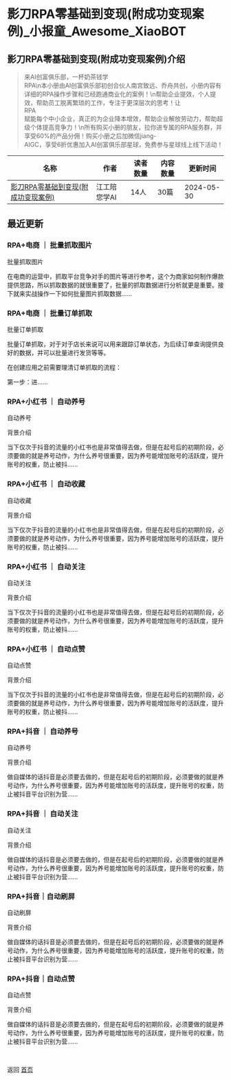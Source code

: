 # 影刀RPA零基础到变现(附成功变现案例)_小报童_Awesome_XiaoBOT

## 影刀RPA零基础到变现(附成功变现案例)介绍
> 来AI创富俱乐部，一杯奶茶钱学  
RPA\n本小册由AI创富俱乐部初创合伙人南宫致远、乔舟共创，小册内容有详细的RPA操作步骤和已经跑通商业化的案例！\n帮助企业提效，个人提效，帮助员工脱离繁琐的工作，专注于更深层次的思考！让  
RPA  
赋能每个中小企业，真正的为企业降本增效，帮助企业解放劳动力，帮助超级个体提高竞争力！\n所有购买小册的朋友，拉你进专属的RPA服务群，并享受60%的产品分佣！购买小册之后加微信jiang-  
AIGC，享受6折优惠加入AI创富俱乐部星球，免费参与星球线上线下活动！  
  


|名称|作者|读者数量|内容数量|更新时间|
|---|---|---|---|---|
|[影刀RPA零基础到变现(附成功变现案例)](https://xiaobot.net/p/huaxiazhicheng?refer=0b133df9-27dc-423b-8101-639049001c13)|江工陪您学AI|14人|30篇|2024-05-30|

## 最近更新
### RPA+电商 ｜ 批量抓取图片

批量抓取图片

在电商的运营中，抓取平台竞争对手的图片等进行参考，这个为商家如何制作爆款提供思路，所以抓取数据的就很重要了，批量的抓取数据进行分析就更是重要。接下就来实战操作一下如何批量图片抓取数据......

### RPA+电商 ｜ 批量订单抓取

批量订单抓取

批量订单抓取，对于对于店长来说可以用来跟踪订单状态，为后续订单查询提供良好的数据，并可以批量进行发货等等。

在创建应用之前需要理清订单抓取的流程：

第一步：进......

### RPA+小红书 ｜ 自动养号

自动养号

背景介绍

当下仅次于抖音的流量的小红书也是非常值得去做，但是在起号后的初期阶段，必须要做的就是养号动作，为什么养号很重要，因为养号能增加账号的活跃度，提升账号的权重，防止被抖......

### RPA+小红书 ｜ 自动收藏

自动收藏

背景介绍

当下仅次于抖音的流量的小红书也是非常值得去做，但是在起号后的初期阶段，必须要做的就是养号动作，为什么养号很重要，因为养号能增加账号的活跃度，提升账号的权重，防止被抖......

### RPA+小红书 ｜ 自动关注

自动关注

背景介绍

当下仅次于抖音的流量的小红书也是非常值得去做，但是在起号后的初期阶段，必须要做的就是养号动作，为什么养号很重要，因为养号能增加账号的活跃度，提升账号的权重，防止被抖......

### RPA+小红书 ｜ 自动点赞

自动点赞

背景介绍

当下仅次于抖音的流量的小红书也是非常值得去做，但是在起号后的初期阶段，必须要做的就是养号动作，为什么养号很重要，因为养号能增加账号的活跃度，提升账号的权重，防止被抖......

### RPA+抖音 ｜ 自动养号

自动养号

背景介绍

做自媒体的话抖音是必须要去做的，但是在起号后的初期阶段，必须要做的就是养号动作，为什么养号很重要，因为养号能增加账号的活跃度，提升账号的权重，防止被抖音平台识别为营......

### RPA+抖音 ｜ 自动关注

自动关注

背景介绍

做自媒体的话抖音是必须要去做的，但是在起号后的初期阶段，必须要做的就是养号动作，为什么养号很重要，因为养号能增加账号的活跃度，提升账号的权重，防止被抖音平台识别为营......

### RPA+抖音｜自动刷屏

自动刷屏

背景介绍

做自媒体的话抖音是必须要去做的，但是在起号后的初期阶段，必须要做的就是养号动作，为什么养号很重要，因为养号能增加账号的活跃度，提升账号的权重，防止被抖音平台识别为营......

### RPA+抖音｜自动点赞

自动点赞

背景介绍

做自媒体的话抖音是必须要去做的，但是在起号后的初期阶段，必须要做的就是养号动作，为什么养号很重要，因为养号能增加账号的活跃度，提升账号的权重，防止被抖音平台识别为营......


<a href="https://github.com/Reno9527/awesome-xiaobot" style="color: white; text-decoration: none;">awesome-xiaobot</a>

返回 [首页](../README.md)
